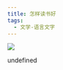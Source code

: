 ```yaml
---
title: 怎样读书好
tags:
  - 文学-语言文字
---
```


![](https://cdn.weread.qq.com/weread/cover/96/YueWen_933559/s_YueWen_933559.jpg)

undefined